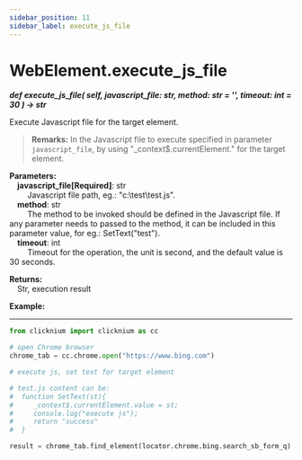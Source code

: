 ```yaml
---
sidebar_position: 11
sidebar_label: execute_js_file
---
```

# WebElement.execute_js_file

***def execute_js_file(
        self,
        javascript_file: str, 
        method: str = '', 
        timeout: int = 30
    ) -> str***  

Execute Javascript file for the target element.

> **Remarks:**
> In the Javascript file to execute specified in parameter `javascript_file`, by using "_context$.currentElement." for the target element.  

**Parameters:**  
    &emsp;**javascript_file[Required]**: str    
        &emsp;&emsp; Javascript file path, eg.: "c:\\test\test.js".  
    &emsp;**method**: str    
        &emsp;&emsp; The method to be invoked should be defined in the Javascript file. If any parameter needs to passed to the method, it can be included in this parameter value, for eg.: SetText(\"test\").  
    &emsp;**timeout**: int  
        &emsp;&emsp; Timeout for the operation, the unit is second, and the default value is 30 seconds. 

**Returns:**  
    &emsp;Str, execution result

**Example:**
***
```python
from clicknium import clicknium as cc

# open Chrome browser
chrome_tab = cc.chrome.open("https://www.bing.com")

# execute js, set text for target element

# test.js content can be:  
#  function SetText(st){  
#     _context$.currentElement.value = st;
#     console.log("execute js");
#     return "success"
#  }

result = chrome_tab.find_element(locator.chrome.bing.search_sb_form_q).execute_js_file("C:\\test\\test.js", "SetText(\"click\")")
```